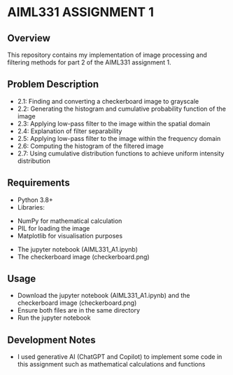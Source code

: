 # **AIML331 ASSIGNMENT 1**

## Overview
This repository contains my implementation of image processing and filtering methods for part 2 of the AIML331 assignment 1. 

## Problem Description
* 2.1: Finding and converting a checkerboard image to grayscale
* 2.2: Generating the histogram and cumulative probability function of the image
* 2.3: Applying low-pass filter to the image within the spatial domain
* 2.4: Explanation of filter separability
* 2.5: Applying low-pass filter to the image within the frequency domain
* 2.6: Computing the histogram of the filtered image
* 2.7: Using cumulative distribution functions to achieve uniform intensity distribution

## Requirements
* Python 3.8+
* Libraries:
- NumPy for mathematical calculation
- PIL for loading the image
- Matplotlib for visualisation purposes
* The jupyter notebook (AIML331_A1.ipynb)
* The checkerboard image (checkerboard.png)

## Usage
* Download the jupyter notebook (AIML331_A1.ipynb) and the checkerboard image (checkerboard.png)
* Ensure both files are in the same directory
* Run the jupyter notebook

## Development Notes
* I used generative AI (ChatGPT and Copilot) to implement some code in this assignment such as mathematical calculations and functions
